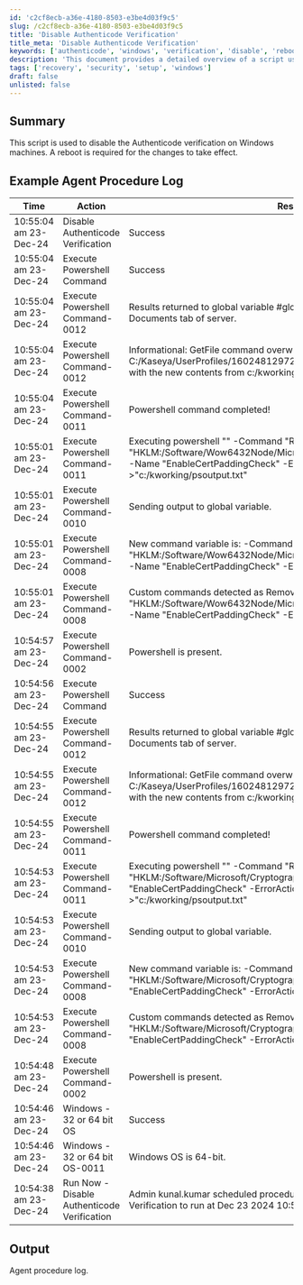 ```yaml
---
id: 'c2cf8ecb-a36e-4180-8503-e3be4d03f9c5'
slug: /c2cf8ecb-a36e-4180-8503-e3be4d03f9c5
title: 'Disable Authenticode Verification'
title_meta: 'Disable Authenticode Verification'
keywords: ['authenticode', 'windows', 'verification', 'disable', 'reboot']
description: 'This document provides a detailed overview of a script used to disable the Authenticode verification on Windows machines. It includes an example of the agent procedure log demonstrating the execution and results of the script, along with the necessary reboot for changes to take effect.'
tags: ['recovery', 'security', 'setup', 'windows']
draft: false
unlisted: false
---
```


## Summary

This script is used to disable the Authenticode verification on Windows machines. A reboot is required for the changes to take effect.

## Example Agent Procedure Log

| Time                     | Action                                   | Result                                                                                                            | User          |
|--------------------------|------------------------------------------|-------------------------------------------------------------------------------------------------------------------|---------------|
| 10:55:04 am 23-Dec-24   | Disable Authenticode Verification        | Success                                                                                                          | kunal.kumar   |
| 10:55:04 am 23-Dec-24   | Execute Powershell Command               | Success                                                                                                          | kunal.kumar   |
| 10:55:04 am 23-Dec-24   | Execute Powershell Command-0012          | Results returned to global variable #global:psresult# and saved in Documents tab of server.                     | kunal.kumar   |
| 10:55:04 am 23-Dec-24   | Execute Powershell Command-0012          | Informational: GetFile command overwrote the server file C:/Kaseya/UserProfiles/160248129727106/GetFiles/../docs/psoutput.txt with the new contents from c:/kworking/psoutput.txt in THEN step 2. | kunal.kumar   |
| 10:55:04 am 23-Dec-24   | Execute Powershell Command-0011          | Powershell command completed!                                                                                   | kunal.kumar   |
| 10:55:01 am 23-Dec-24   | Execute Powershell Command-0011          | Executing powershell "" -Command "Remove-ItemProperty -Path "HKLM:/Software/Wow6432Node/Microsoft/Cryptography/Wintrust/Config" -Name "EnableCertPaddingCheck" -ErrorAction SilentlyContinue" >"c:/kworking/psoutput.txt" | kunal.kumar   |
| 10:55:01 am 23-Dec-24   | Execute Powershell Command-0010          | Sending output to global variable.                                                                                | kunal.kumar   |
| 10:55:01 am 23-Dec-24   | Execute Powershell Command-0008          | New command variable is: -Command "Remove-ItemProperty -Path "HKLM:/Software/Wow6432Node/Microsoft/Cryptography/Wintrust/Config" -Name "EnableCertPaddingCheck" -ErrorAction SilentlyContinue" | kunal.kumar   |
| 10:55:01 am 23-Dec-24   | Execute Powershell Command-0008          | Custom commands detected as Remove-ItemProperty -Path "HKLM:/Software/Wow6432Node/Microsoft/Cryptography/Wintrust/Config" -Name "EnableCertPaddingCheck" -ErrorAction SilentlyContinue | kunal.kumar   |
| 10:54:57 am 23-Dec-24   | Execute Powershell Command-0002          | Powershell is present.                                                                                           | kunal.kumar   |
| 10:54:56 am 23-Dec-24   | Execute Powershell Command                | Success                                                                                                          | kunal.kumar   |
| 10:54:55 am 23-Dec-24   | Execute Powershell Command-0012          | Results returned to global variable #global:psresult# and saved in Documents tab of server.                     | kunal.kumar   |
| 10:54:55 am 23-Dec-24   | Execute Powershell Command-0012          | Informational: GetFile command overwrote the server file C:/Kaseya/UserProfiles/160248129727106/GetFiles/../docs/psoutput.txt with the new contents from c:/kworking/psoutput.txt in THEN step 2. | kunal.kumar   |
| 10:54:55 am 23-Dec-24   | Execute Powershell Command-0011          | Powershell command completed!                                                                                   | kunal.kumar   |
| 10:54:53 am 23-Dec-24   | Execute Powershell Command-0011          | Executing powershell "" -Command "Remove-ItemProperty -Path "HKLM:/Software/Microsoft/Cryptography/Wintrust/Config" -Name "EnableCertPaddingCheck" -ErrorAction SilentlyContinue" >"c:/kworking/psoutput.txt" | kunal.kumar   |
| 10:54:53 am 23-Dec-24   | Execute Powershell Command-0010          | Sending output to global variable.                                                                                | kunal.kumar   |
| 10:54:53 am 23-Dec-24   | Execute Powershell Command-0008          | New command variable is: -Command "Remove-ItemProperty -Path "HKLM:/Software/Microsoft/Cryptography/Wintrust/Config" -Name "EnableCertPaddingCheck" -ErrorAction SilentlyContinue" | kunal.kumar   |
| 10:54:53 am 23-Dec-24   | Execute Powershell Command-0008          | Custom commands detected as Remove-ItemProperty -Path "HKLM:/Software/Microsoft/Cryptography/Wintrust/Config" -Name "EnableCertPaddingCheck" -ErrorAction SilentlyContinue | kunal.kumar   |
| 10:54:48 am 23-Dec-24   | Execute Powershell Command-0002          | Powershell is present.                                                                                           | kunal.kumar   |
| 10:54:46 am 23-Dec-24   | Windows - 32 or 64 bit OS                | Success                                                                                                          | kunal.kumar   |
| 10:54:46 am 23-Dec-24   | Windows - 32 or 64 bit OS-0011           | Windows OS is 64-bit.                                                                                            | kunal.kumar   |
| 10:54:38 am 23-Dec-24   | Run Now - Disable Authenticode Verification | Admin kunal.kumar scheduled procedure Run Now - Disable Authenticode Verification to run at Dec 23 2024 10:54 AM | kuna          |

## Output

Agent procedure log.
